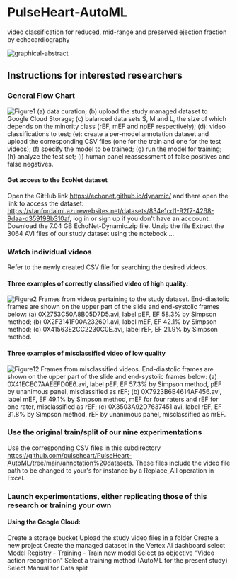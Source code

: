 # PulseHeart-AutoML
video classification for reduced, mid-range and preserved ejection fraction by echocardiography


![graphical-abstract](https://github.com/pulseheart/PulseHeart-AutoML/assets/29145045/66168713-1fb6-43e9-8796-755d62a89b9c)
## Instructions for interested researchers
### General Flow Chart
![Figure1](https://github.com/pulseheart/PulseHeart-AutoML/assets/29145045/f8b47c24-d385-455a-ab9b-cf8ac43778b2)
(a) data curation; (b) upload the study managed dataset to Google Cloud Storage; (c) balanced data sets S, M and L, the size of which depends on the minority class (rEF, mEF and npEF respectively); (d): video classifications to test; (e): create a per-model annotation dataset and upload the corresponding CSV files (one for the train and one for the test videos); (f) specify the model to be trained; (g) run the model for training; (h) analyze the test set; (i) human panel reassessment of false positives and false negatives.
#### Get access to the EcoNet dataset
Open the GitHub link https://echonet.github.io/dynamic/ and there open the link to access the dataset: https://stanfordaimi.azurewebsites.net/datasets/834e1cd1-92f7-4268-9daa-d359198b310af, log in or sign up if you don't have an acccount.
Download the 7.04 GB EchoNet-Dynamic.zip file.
Unzip the file 
Extract the 3064 AVI files of our study dataset using the notebook ...
### Watch individual videos
Refer to the newly created CSV file for searching the desired videos.
#### Three examples of correctly classified video of high quality:
![Figure2](https://github.com/pulseheart/PulseHeart-AutoML/assets/29145045/90c1dce5-f40a-4d32-a7f1-1535c24b7cf0)
Frames from videos pertaining to the study dataset. End-diastolic frames are shown on the upper part of the slide and end-systolic frames below: (a) 0X2753C50A8B05D7D5.avi, label pEF, EF 58.3% by Simpson method; (b) 0X2F3141F00A232601.avi, label mEF, EF 42.1% by Simpson method; (c) 0X41563E2CC2230C0E.avi, label rEF, EF 21.9% by Simpson method.
#### Three examples of misclassified video of low quality
![Figure12](https://github.com/pulseheart/PulseHeart-AutoML/assets/29145045/c6f885ca-76c8-4dd9-a148-dcb652f898e4)
Frames from misclassified videos. End-diastolic frames are shown on the upper part of the slide and end-systolic frames below: (a) 0X41ECEC7AAEEFD0E6.avi, label pEF, EF 57.3% by Simpson method, pEF by unanimous panel, misclassified as rEF; (b) 0X7923B6B4614AF456.avi, label mEF, EF 49.1% by Simpson method, mEF for four raters and rEF for one rater,  misclassified as rEF; (c) 0X3503A92D7637451.avi, label rEF, EF 31.8% by Simpson method, rEF by unanimous panel, misclassified as nrEF. 
### Use the original train/split of our nine experimentations
Use the corresponding CSV files in this subdirectory https://github.com/pulseheart/PulseHeart-AutoML/tree/main/annotation%20datasets.
These files include the video file path to be changed to your's for instance by a Replace_All operation in Excel.
### Launch experimentations, either replicating those of this research or training your own
#### Using the Google Cloud:
Create a storage bucket 
Upload the study video files in a folder
Create a new project
Create the managed dataset
In the Vertex AI dashboard select Model Registry - Training - Train new model
Select as objective "Video action recognition"
Select a training method (AutoML for the present study)
Select Manual for Data split
